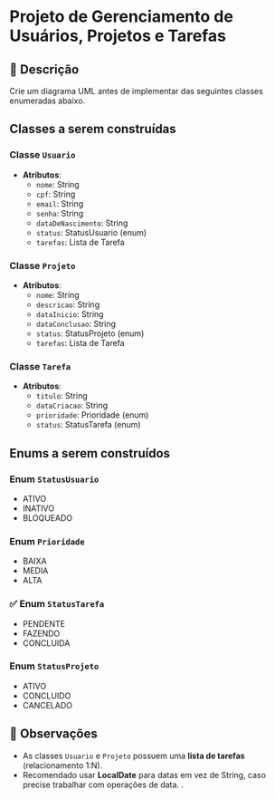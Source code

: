 # Projeto de Gerenciamento de Usuários, Projetos e Tarefas

## 📄 Descrição

Crie um diagrama UML antes de implementar das seguintes classes enumeradas abaixo.



##  Classes a serem construídas

###  Classe `Usuario`

- **Atributos**:
  - `nome`: String
  - `cpf`: String
  - `email`: String
  - `senha`: String
  - `dataDeNascimento`: String
  - `status`: StatusUsuario (enum)
  - `tarefas`: Lista de Tarefa

### Classe `Projeto`

- **Atributos**:
  - `nome`: String
  - `descricao`: String
  - `dataInicio`: String
  - `dataConclusao`: String
  - `status`: StatusProjeto (enum)
  - `tarefas`: Lista de Tarefa



###  Classe `Tarefa`

- **Atributos**:
  - `titulo`: String
  - `dataCriacao`: String
  - `prioridade`: Prioridade (enum)
  - `status`: StatusTarefa (enum)



##  Enums a serem construídos

###  Enum `StatusUsuario`
- ATIVO
- INATIVO
- BLOQUEADO



###  Enum `Prioridade`
- BAIXA
- MEDIA
- ALTA



### ✅ Enum `StatusTarefa`
- PENDENTE
- FAZENDO
- CONCLUIDA



###  Enum `StatusProjeto`
- ATIVO
- CONCLUIDO
- CANCELADO


## 💬 Observações

- As classes `Usuario` e `Projeto` possuem uma **lista de tarefas** (relacionamento 1:N).
- Recomendado usar **LocalDate** para datas em vez de String, caso precise trabalhar com operações de data.
.


